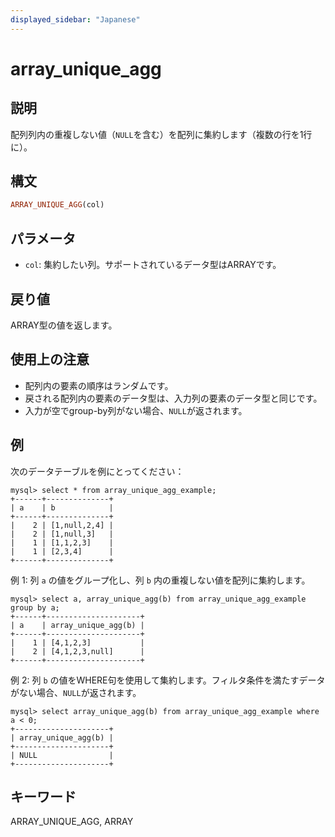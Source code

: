```yaml
---
displayed_sidebar: "Japanese"
---
```


# array_unique_agg

## 説明

配列列内の重複しない値（`NULL`を含む）を配列に集約します（複数の行を1行に）。

## 構文

```Haskell
ARRAY_UNIQUE_AGG(col)
```

## パラメータ

- `col`: 集約したい列。サポートされているデータ型はARRAYです。

## 戻り値

ARRAY型の値を返します。

## 使用上の注意

- 配列内の要素の順序はランダムです。
- 戻される配列内の要素のデータ型は、入力列の要素のデータ型と同じです。
- 入力が空でgroup-by列がない場合、`NULL`が返されます。

## 例

次のデータテーブルを例にとってください：

```plaintext
mysql> select * from array_unique_agg_example;
+------+--------------+
| a    | b            |
+------+--------------+
|    2 | [1,null,2,4] |
|    2 | [1,null,3]   |
|    1 | [1,1,2,3]    |
|    1 | [2,3,4]      |
+------+--------------+
```

例 1: 列 `a` の値をグループ化し、列 `b` 内の重複しない値を配列に集約します。

```plaintext
mysql> select a, array_unique_agg(b) from array_unique_agg_example group by a;
+------+---------------------+
| a    | array_unique_agg(b) |
+------+---------------------+
|    1 | [4,1,2,3]           |
|    2 | [4,1,2,3,null]      |
+------+---------------------+
```

例 2: 列 `b` の値をWHERE句を使用して集約します。フィルタ条件を満たすデータがない場合、`NULL`が返されます。

```plaintext
mysql> select array_unique_agg(b) from array_unique_agg_example where a < 0;
+---------------------+
| array_unique_agg(b) |
+---------------------+
| NULL                |
+---------------------+
```

## キーワード

ARRAY_UNIQUE_AGG, ARRAY